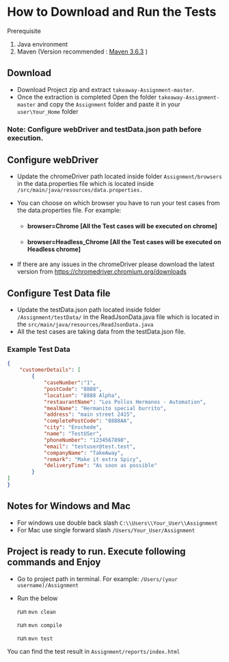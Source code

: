 # How to Download and Run the Tests

Prerequisite

1. Java environment
2. Maven (Version recommended : [Maven 3.6.3](https://maven.apache.org/download.cgi) )

## Download

* Download Project zip and extract `takeaway-Assignment-master`.
* Once the extraction is completed Open the folder `takeaway-Assignment-master` and copy the `Assignment` folder and paste it in your `user\Your_Home` folder


### Note: Configure webDriver and testData.json path before execution.

## Configure webDriver

* Update the chromeDriver path located inside folder `Assignment/browsers` in the data.properties file which is located inside 
  `/src/main/java/resources/data.properties.`


* You can choose on which browser you have to run your test cases from the data.properties file.
 For example: 
    *  #### browser=Chrome          [All the Test cases will be executed on chrome]
    *  #### browser=Headless_Chrome [All the Test cases will be executed on Headless chrome]
 
* If there are any issues in the chromeDriver please download the latest version from https://chromedriver.chromium.org/downloads


## Configure Test Data file

 * Update the testData.json path located inside folder `/Assignment/testData/` in the ReadJsonData.java file which is located in the 
      `src/main/java/resources/ReadJsonData.java`
 * All the test cases are taking data from the testData.json file.  

### Example Test Data
```json
{
	"customerDetails": [
		{
		    "caseNumber":"1",
			"postCode": "8888",
			"location": "8888 Alpha",
			"restaurantName": "Los Pollos Hermanos - Automation",
			"mealName": "Hermanito special burrito",
			"address": "main street 2415",
			"completePostCode": "8888AA",
			"city": "Enschede",
			"name": "TestUSer",
			"phoneNumber": "1234567890",
			"email": "testuser@test.test",
			"companyName": "TakeAway",
			"remark": "Make it extra Spicy",
			"deliveryTime": "As soon as possible"
		}
]
}

```

## Notes for Windows and Mac

* For windows use double back slash `C:\\Users\\Your_User\\Assignment`
* For Mac use single forward slash `/Users/Your_User/Assignment`

## Project is ready to run. Execute following commands and Enjoy
 * Go to project path in terminal. For example: `/Users/(your username)/Assignment`
* Run the below

  run `mvn clean`

  run `mvn compile`

  run `mvn test`


You can find the test result in `Assignment/reports/index.html`


